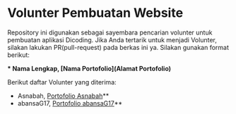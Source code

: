 # Volunter Pembuatan Website

Repository ini digunakan sebagai sayembara pencarian volunter untuk pembuatan aplikasi Dicoding. Jika Anda tertarik untuk menjadi Volunter, silakan lakukan PR(pull-request) pada berkas ini ya. Silakan gunakan format berikut:


**\* Nama Lengkap, [Nama Portofolio](Alamat Portofolio)**


Berikut daftar Volunter yang diterima:

* Asnabah, [Portofolio Asnabah](https://nabati17.github.io/)**
* abansaG17, [Portofolio abansaG17](https://nabati17.github.io/)**
